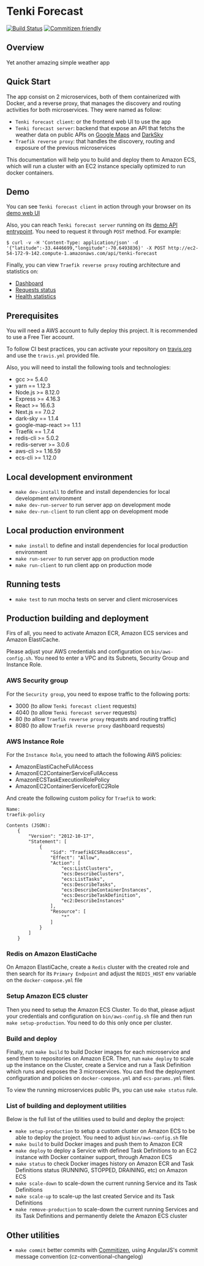 # Tenki Forecast

[![Build Status](https://travis-ci.org/dvdantunes/tenki-forecast.svg?branch=master)](https://travis-ci.org/dvdantunes/tenki-forecast)
[![Commitizen friendly](https://img.shields.io/badge/commitizen-friendly-brightgreen.svg)](http://commitizen.github.io/cz-cli/)


## Overview

Yet another amazing simple weather app




## Quick Start

The app consist on 2 microservices, both of them containerized with Docker, and a reverse proxy, that manages the discovery and routing activities for both microservices. They were named as follow:

- `Tenki forecast client`: or the frontend web UI to use the app
- `Tenki forecast server`: backend that expose an API that fetchs the weather data on public APIs on [Google Maps](https://cloud.google.com/maps-platform/) and [DarkSky](https://darksky.net/dev)
- `Traefik reverse proxy`: that handles the discovery, routing and exposure of the previous microservices


This documentation will help you to build and deploy them to Amazon ECS, which will run a cluster with an EC2 instance specially optimized to run docker containers.



## Demo

You can see `Tenki forecast client` in action through your browser on its [demo web UI](http://ec2-54-172-9-142.compute-1.amazonaws.com/)


Also, you can reach `Tenki forecast server` running on its [demo API entrypoint](http://ec2-54-172-9-142.compute-1.amazonaws.com/api/tenki-forecast). You need to request it through `POST` method. For example:

    $ curl -v -H 'Content-Type: application/json' -d '{"latitude":-33.4446699,"longitude":-70.6493836}' -X POST http://ec2-54-172-9-142.compute-1.amazonaws.com/api/tenki-forecast


Finally, you can view `Traefik reverse proxy` routing architecture and statistics on:

- [Dashboard](http://ec2-54-172-9-142.compute-1.amazonaws.com:8080/dashboard/)
- [Requests status](http://ec2-54-172-9-142.compute-1.amazonaws.com:8080/dashboard/status/)
- [Health statistics](http://ec2-54-172-9-142.compute-1.amazonaws.com:8080/health/)



## Prerequisites

You will need a AWS account to fully deploy this project. It is recommended to use a Free Tier account.

To follow CI best practices, you can activate your repository on [travis.org](https://travis.org) and use the `travis.yml` provided file.

Also, you will need to install the following tools and technologies:

- gcc >= 5.4.0
- yarn == 1.12.3
- Node.js >= 8.12.0
- Express >= 4.16.3
- React >= 16.6.3
- Next.js == 7.0.2
- dark-sky == 1.1.4
- google-map-react >= 1.1.1
- Traefik == 1.7.4
- redis-cli >= 5.0.2
- redis-server >= 3.0.6
- aws-cli >= 1.16.59
- ecs-cli >= 1.12.0



## Local development environment

- `make dev-install` to define and install dependencies for local development environment
- `make dev-run-server` to run server app on development mode
- `make dev-run-client` to run client app on development mode



## Local production environment

- `make install` to define and install dependencies for local production environment
- `make run-server` to run server app on production mode
- `make run-client` to run client app on production mode



## Running tests

- `make test` to run mocha tests on server and client microservices



## Production building and deployment

Firs of all, you need to activate Amazon ECR, Amazon ECS services and Amazon ElastiCache.

Please adjust your AWS credentials and configuration on `bin/aws-config.sh`. You need to enter a VPC and its Subnets, Security Group and Instance Role.


### AWS Security group

For the `Security group`, you need to expose traffic to the following ports:

- 3000 (to allow `Tenki forecast client` requests)
- 4040 (to allow `Tenki forecast server` requests)
- 80 (to allow `Traefik reverse proxy` requests and routing traffic)
- 8080 (to allow `Traefik reverse proxy` dashboard requests)


### AWS Instance Role

For the `Instance Role`, you need to attach the following AWS policies:

- AmazonElastiCacheFullAccess
- AmazonEC2ContainerServiceFullAccess
- AmazonECSTaskExecutionRolePolicy
- AmazonEC2ContainerServiceforEC2Role

And create the following custom policy for `Traefik` to work:

    Name:
    traefik-policy

    Contents (JSON):
        {
            "Version": "2012-10-17",
            "Statement": [
                {
                    "Sid": "TraefikECSReadAccess",
                    "Effect": "Allow",
                    "Action": [
                        "ecs:ListClusters",
                        "ecs:DescribeClusters",
                        "ecs:ListTasks",
                        "ecs:DescribeTasks",
                        "ecs:DescribeContainerInstances",
                        "ecs:DescribeTaskDefinition",
                        "ec2:DescribeInstances"
                    ],
                    "Resource": [
                        "*"
                    ]
                }
            ]
        }


### Redis on Amazon ElastiCache

On Amazon ElastiCache, create a `Redis` cluster with the created role and then search for its `Primary Endpoint` and adjust the `REDIS_HOST` env variable on the `docker-compose.yml` file


### Setup Amazon ECS cluster

Then you need to setup the Amazon ECS Cluster. To do that, please adjust your credentials and configuration on `bin/aws-config.sh` file and then run `make setup-production`. You need to do this only once per cluster.


### Build and deploy

Finally, run `make build` to build Docker images for each microservice and send them to repositories on Amazon ECR. Then, run `make deploy` to scale up the instance on the Cluster, create a Service and run a Task Definition which runs and exposes the 3 microservices. You can find the deployment configuration and policies on `docker-compose.yml` and `ecs-params.yml` files.

To view the running microservices public IPs, you can use `make status` rule.


### List of building and deployment utilities

Below is the full list of the utilities used to build and deploy the project:

- `make setup-production` to setup a custom cluster on Amazon ECS to be able to deploy the project. You need to adjust `bin/aws-config.sh` file
- `make build` to build Docker images and push them to Amazon ECR
- `make deploy` to deploy a Service with defined Task Definitions to an EC2 instance with Docker container support, through Amazon ECS
- `make status` to check Docker images history on Amazon ECR and Task Definitions status (RUNNING, STOPPED, DRAINING, etc) on Amazon ECS
- `make scale-down` to scale-down the current running Service and its Task Definitions
- `make scale-up` to scale-up the last created Service and its Task Definitions
- `make remove-production` to scale-down the current running Services and its Task Definitions and permanently delete the Amazon ECS cluster



## Other utilities

- `make commit` better commits with [Commitizen](http://commitizen.github.io/cz-cli/), using AngularJS's commit message convention (cz-conventional-changelog)
